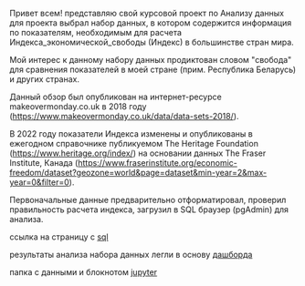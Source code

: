 Привет всем!
представляю свой курсовой проект по Анализу данных
для проекта выбрал набор данных, в котором содержится информация по показателям, необходимым для расчета Индекса_экономической_свободы (Индекс) в большинстве стран мира.

Мой интерес к данному набору данных продиктован словом "свобода" для сравнения показателей в моей стране (прим. Республика Беларусь) и других странах.

Данный обзор был опубликован на интернет-ресурсе makeovermonday.co.uk в 2018 году (https://www.makeovermonday.co.uk/data/data-sets-2018/).

В 2022 году показатели Индекса изменены и опубликованы в ежегодном справочнике публикуемом The Heritage Foundation (https://www.heritage.org/index/) на основании данных The Fraser Institute, Канада (https://www.fraserinstitute.org/economic-freedom/dataset?geozone=world&page=dataset&min-year=2&max-year=0&filter=0).

Первоначальные данные предварительно отформатировал, проверил правильность расчета индекса, загрузил в SQL браузер (pgAdmin) для анализа.

ссылка на страницу с [sql](https://github.com/brigadinivan/it_step/blob/main/index_freedom/sql.txt) 

результаты анализа набора данных легли в основу [дашборда](https://github.com/brigadinivan/it_step/blob/main/index_freedom/index_dashboard.png)


папка с данными и блокнотом [jupyter](https://github.com/brigadinivan/it_step/tree/main/index_freedom/jupyter)

